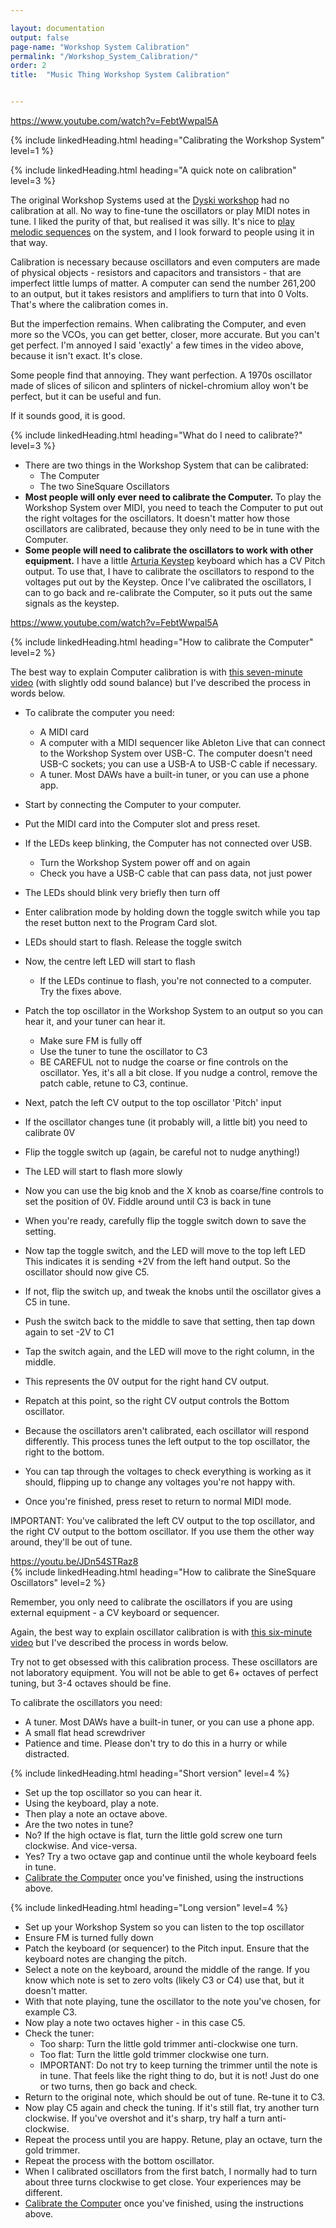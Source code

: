 ```yaml
---

layout: documentation
output: false
page-name: "Workshop System Calibration" 
permalink: "/Workshop_System_Calibration/"
order: 2
title:  "Music Thing Workshop System Calibration"


---
```

https://www.youtube.com/watch?v=FebtWwpal5A 

{% include linkedHeading.html heading="Calibrating the Workshop System" level=1 %}  

{% include linkedHeading.html heading="A quick note on calibration" level=3 %}  

The original Workshop Systems used at the [Dyski workshop](https://dyski.co/Port-Navas-Sessions) had no calibration at all. No way to fine-tune the oscillators or play MIDI notes in tune. I liked the purity of that, but realised it was silly. It's nice to [play melodic sequences](https://www.instagram.com/p/DCTmBretEFf/) on the system, and I look forward to people using it in that way.  

Calibration is necessary because oscillators and even computers are made of physical objects - resistors and capacitors and transistors - that are imperfect little lumps of matter. A computer can send the number 261,200 to an output, but it takes resistors and amplifiers to turn that into 0 Volts. That's where the calibration comes in. 

But the imperfection remains. When calibrating the Computer, and even more so the VCOs, you can get better, closer, more accurate. But you can't get perfect. I'm annoyed I said 'exactly' a few times in the video above, because it isn't exact. It's close.  

Some people find that annoying. They want perfection. A 1970s oscillator made of slices of silicon and splinters of nickel-chromium alloy won't be perfect, but it can be useful and fun. 

If it sounds good, it is good. 

{% include linkedHeading.html heading="What do I need to calibrate?" level=3 %}  
* There are two things in the Workshop System that can be calibrated: 
    * The Computer 
    * The two SineSquare Oscillators 
* **Most people will only ever need to calibrate the Computer.** To play the Workshop System over MIDI, you need to teach the Computer to put out the right voltages for the oscillators. It doesn't matter how those oscillators are calibrated, because they only need to be in tune with the Computer. 
* **Some people will need to calibrate the oscillators to work with other equipment.** I have a little [Arturia Keystep](https://www.arturia.com/products/hybrid-synths/keystep/overview) keyboard which has a CV Pitch output. To use that, I have to calibrate the oscillators to respond to the voltages put out by the Keystep. Once I've calibrated the oscillators, I can to go back and re-calibrate the Computer, so it puts out the same signals as the keystep. 

https://www.youtube.com/watch?v=FebtWwpal5A 

{% include linkedHeading.html heading="How to calibrate the Computer" level=2 %}  

The best way to explain Computer calibration is with [this seven-minute video](https://www.youtube.com/watch?v=FebtWwpal5A) (with slightly odd sound balance) but I've described the process in words below. 

* To calibrate the computer you need: 
  * A MIDI card 
  * A computer with a MIDI sequencer like Ableton Live that can connect to the Workshop System over USB-C. The computer doesn't need USB-C sockets; you can use a USB-A to USB-C cable if necessary. 
  * A tuner. Most DAWs have a built-in tuner, or you can use a phone app.  

* Start by connecting the Computer to your computer.  
* Put the MIDI card into the Computer slot and press reset. 
* If the LEDs keep blinking, the Computer has not connected over USB. 
   * Turn the Workshop System power off and on again 
   * Check you have a USB-C cable that can pass data, not just power  
* The LEDs should blink very briefly then turn off  
* Enter calibration mode by holding down the toggle switch while you tap the reset button next to the Program Card slot.  
* LEDs should start to flash. Release the toggle switch
* Now, the centre left LED will start to flash
	* If the LEDs continue to flash, you're not connected to a computer. Try the fixes above. 
* Patch the top oscillator in the Workshop System to an output so you can hear it, and your tuner can hear it. 
	* Make sure FM is fully off
	* Use the tuner to tune the oscillator to C3
	* BE CAREFUL not to nudge the coarse or fine controls on the oscillator. Yes, it's all a bit close. If you nudge a control, remove the patch cable,  retune to C3, continue. 
* Next, patch the left CV output to the top oscillator 'Pitch' input
* If the oscillator changes tune (it probably will, a little bit) you need to calibrate 0V
* Flip the toggle switch up (again, be careful not to nudge anything!) 
* The LED will start to flash more slowly
* Now you can use the big knob and the X knob as coarse/fine controls to set the position of 0V. Fiddle around until C3 is back in tune
* When you're ready, carefully flip the toggle switch down to save the setting.
* Now tap the toggle switch, and the LED will move to the top left LED
This indicates it is sending +2V from the left hand output. So the oscillator should now give C5. 
* If not, flip the switch up, and tweak the knobs until the oscillator gives a C5 in tune.
* Push the switch back to the middle to save that setting, then tap down again to set -2V to C1
* Tap the switch again, and the LED will move to the right column, in the middle.
* This represents the 0V output for the right hand CV output.
* Repatch at this point, so the right CV output controls the Bottom oscillator.
* Because the oscillators aren't calibrated, each oscillator will respond differently. This process tunes the left output to the top oscillator, the right to the bottom. 
* You can tap through the voltages to check everything is working as it should, flipping up to change any voltages you're not happy with.
* Once you're finished, press reset to return to normal MIDI mode.

IMPORTANT: You've calibrated the left CV output to the top oscillator, and the right CV output to the bottom oscillator. If you use them the other way around, they'll be out of tune. 

https://youtu.be/JDn54STRaz8  
{% include linkedHeading.html heading="How to calibrate the SineSquare Oscillators" level=2 %}    

Remember, you only need to calibrate the oscillators if you are using external equipment - a CV keyboard or sequencer.  

Again, the best way to explain oscillator calibration is with [this six-minute video](https://www.youtube.com/watch?v=JDn54STRaz8) but I've described the process in words below.

Try not to get obsessed with this calibration process. These oscillators are not laboratory equipment. You will not be able to get 6+ octaves of perfect tuning, but 3-4 octaves should be fine. 

To calibrate the oscillators you need: 
  * A tuner. Most DAWs have a built-in tuner, or you can use a phone app.  
  * A small flat head screwdriver 
  * Patience and time. Please don't try to do this in a hurry or while distracted. 
  
{% include linkedHeading.html heading="Short version" level=4 %}    
 
* Set up the top oscillator so you can hear it. 
* Using the keyboard, play a note. 
* Then play a note an octave above. 
* Are the two notes in tune? 
* No? If the high octave is flat, turn the little gold screw one turn clockwise. And vice-versa. 
* Yes? Try a two octave gap and continue until the whole keyboard feels in tune. 
* [Calibrate the Computer](#how-to-calibrate-the-computer) once you've finished, using the instructions above.
  
{% include linkedHeading.html heading="Long version" level=4 %}    
* Set up your Workshop System so you can listen to the top oscillator 
* Ensure FM is turned fully down 
* Patch the keyboard (or sequencer) to the Pitch input. Ensure that the keyboard notes are changing the pitch. 
* Select a note on the keyboard, around the middle of the range. If you know which note is set to zero volts (likely C3 or C4) use that, but it doesn't matter. 
* With that note playing, tune the oscillator to the note you've chosen, for example C3. 
* Now play a note two octaves higher - in this case C5. 
* Check the tuner: 
    * Too sharp: Turn the little gold trimmer anti-clockwise one turn. 
    * Too flat: Turn the little gold trimmer clockwise one turn. 
    * IMPORTANT: Do not try to keep turning the trimmer until the note is in tune. That feels like the right thing to do, but it is not! Just do one or two  turns, then go back and check. 
* Return to the original note, which should be out of tune. Re-tune it to C3. 
* Now play C5 again and check the tuning. If it's still flat, try another turn clockwise. If you've overshot and it's sharp, try half a turn anti-clockwise. 
* Repeat the process until you are happy. Retune, play an octave, turn the gold trimmer. 
* Repeat the process with the bottom oscillator. 
* When I calibrated oscillators from the first batch, I normally had to turn about three turns clockwise to get close. Your experiences may be different. 
* [Calibrate the Computer](#how-to-calibrate-the-computer) once you've finished, using the instructions above.

 
